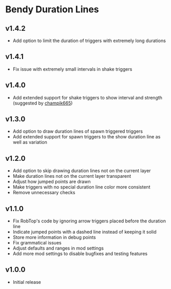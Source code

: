 # Bendy Duration Lines
## v1.4.2
- Add option to limit the duration of triggers with extremely long durations
## v1.4.1
- Fix issue with extremely small intervals in shake triggers
## v1.4.0
- Add extended support for shake triggers to show interval and strength (suggested by [champik665](user:26344243))
## v1.3.0
- Add option to draw duration lines of spawn triggered triggers
- Add extended support for spawn triggers to the show duration line as well as variation
## v1.2.0
- Add option to skip drawing duration lines not on the current layer
- Make duration lines not on the current layer transparent
- Adjust how jumped points are drawn
- Make triggers with no special duration line color more consistent
- Remove unnecessary checks
## v1.1.0
- Fix RobTop's code by ignoring arrow triggers placed before the duration line
- Indicate jumped points with a dashed line instead of keeping it solid
- Store more information in debug points
- Fix grammatical issues
- Adjust defaults and ranges in mod settings
- Add more mod settings to disable bugfixes and testing features
## v1.0.0
- Initial release
